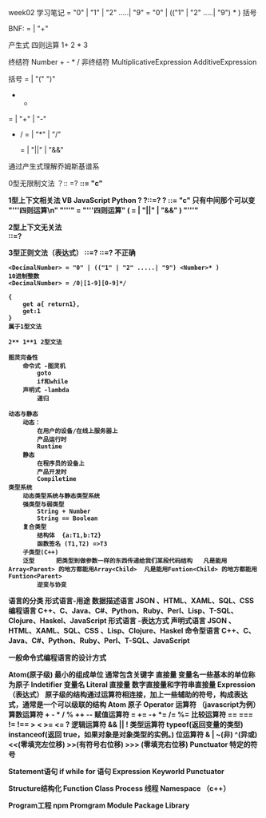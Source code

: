 week02 学习笔记
<Number> = "0" | "1" | "2" .....| "9"
<DecimalNumber> = "0" | (("1" | "2" .....| "9") <Number>* ) 
括号
 
BNF:
<AdditiveExpression> = <DecimalNumber> | <AdditiveExpression> "+" <DecimalNumber> 

产生式
四则运算
 1+ 2 * 3 

终结符
    Number
    + - * /
非终结符
    MultiplicativeExpression
    AdditiveExpression

括号
<PrimaryExpression> = <DecimalNumber> |
                        "(" <LogicalExpress> ")"

+ -
<AdditiveExpression> = <PrimaryExpression> | 
                      <AdditiveExpression> "+" <PrimaryExpression> | 
                      <AdditiveExpression> "-" <PrimaryExpression> 
                      
* /
<MultiplicativeExpression> = <DecimalNumber> | 
                        <MultiplicativeExpression> "*" <DecimalNumber> |
                        <MultiplicativeExpression> "/" <DecimalNumber>


  <LogicalExpress> = <DecimalNumber> | 
                     <LogicalExpress> "||" <AdditiveExpression> | 
                     <LogicalExpress> "&&" <AdditiveExpression>


通过产生式理解乔姆斯基谱系

 0型无限制文法
    ？:: =?  <a> <b> ::= "c" <d>
  
 1型上下文相关法 VB JavaScript Python 
    ?<A> ?::=? <B> ?  <a> <b> <c> ::= <a> "c" <b> 只有中间那个可以变
     "'''四则运算\n" <LogicalExpress> "'''" = "'''四则运算" (  <LogicalExpress> = <DecimalNumber> | 
                                                            <LogicalExpress> "||" <AdditiveExpression> | 
                                                            <LogicalExpress> "&&" <AdditiveExpression>) "'''" 
  


 2型上下文无关法             
<A>::=?


 3型正则文法（表达式）
    <A>::=<A>?
    <A>::=?<A> 不正确

    <DecimalNumber> = "0" | (("1" | "2" .....| "9") <Number>* ) 
    10进制整数
    <DecimalNumber> = /0|[1-9][0-9]*/

    {
        get a{ return1},
        get:1
    }
    属于1型文法

    2** 1**1 2型文法

    图灵完备性 
        命令式 -图灵机
            goto
            if和while
        声明式 -lambda
            递归

    动态与静态
        动态：
            在用户的设备/在线上服务器上
            产品运行时
            Runtime
        静态
            在程序员的设备上
            产品开发时
            Compiletime
    类型系统
        动态类型系统与静态类型系统
        强类型与弱类型
            String + Number 
            String == Boolean
        复合类型
            结构体  {a:T1,b:T2}
            函数签名 (T1,T2) =>T3
        子类型(C++) 
        泛型      把类型到做参数一样的东西传递给我们某段代码结构   凡是能用Array<Parent> 的地方都能用Array<Child>  凡是能用Funtion<Child> 的地方都能用Funtion<Parent> 
            逆变与协变

语言的分类
形式语言-用途
    数据描述语言 JSON 、HTML、XAML、SQL、CSS 
    编程语言    C++、C、Java、C#、Python、Ruby、Perl、Lisp、T-SQL、Clojure、Haskel、JavaScript
形式语言 -表达方式
    声明式语言  JSON 、HTML、XAML、SQL、CSS 、Lisp、Clojure、Haskel
    命令型语言  C++、C、Java、C#、Python、Ruby、Perl、T-SQL、JavaScript

一般命令式编程语言的设计方式

Atom(原子级) 最小的组成单位  通常包含关键字 直接量 变量名一些基本的单位称为原子
    Indetifier 变量名
    Literal 直接量 数字直接量和字符串直接量
Expression（表达式） 原子级的结构通过运算符相连接，加上一些辅助的符号，构成表达式，通常是一个可以级联的结构
    Atom 原子
    Operator 运算符 （javascript为例）
        算数运算符 + - * / % ++ --
        赋值运算符 = += -+ *= /= %=
        比较运算符 == === != !== > < >= <= ?
        逻辑运算符  && || !
        类型运算符 typeof(返回变量的类型) instanceof(返回 true，如果对象是对象类型的实例。)
        位运算符   & | ~(非) ^(异或) <<(零填充左位移) >>(有符号右位移)  >>> (零填充右位移)
    Punctuator 特定的符号

Statement语句  if while for 语句
    Expression
    Keyworld
    Punctuator

Structure结构化
    Function 
    Class
    Process 线程
    Namespace （c++）

Program工程 npm
    Promgram
    Module
    Package
    Library
